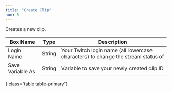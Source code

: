 ```yaml
---
title: "Create Clip"
num: 5
---
```


Creates a new clip.

| Box Name | Type | Description | 
|-------|--------|--------
|Login Name|String|Your Twitch login name (all lowercase characters) to change the stream status of
|Save Variable As|String|Variable to save your newly created clip ID
{:class='table table-primary'}











